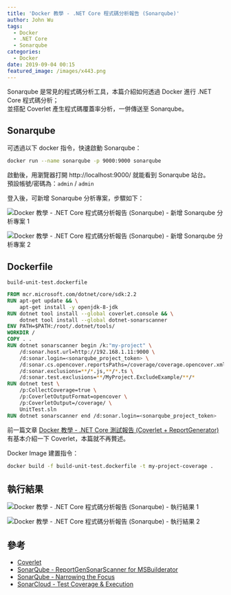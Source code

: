```yaml
---
title: 'Docker 教學 - .NET Core 程式碼分析報告 (Sonarqube)'
author: John Wu
tags:
  - Docker
  - .NET Core
  - Sonarqube
categories:
  - Docker
date: 2019-09-04 00:15
featured_image: /images/x443.png
---
```


Sonarqube 是常見的程式碼分析工具，本篇介紹如何透過 Docker 進行 .NET Core 程式碼分析；  
並搭配 Coverlet 產生程式碼覆蓋率分析，一併傳送至 Sonarqube。  

<!-- more -->

## Sonarqube

可透過以下 docker 指令，快速啟動 Sonarqube：  

```sh
docker run --name sonarqube -p 9000:9000 sonarqube
```

啟動後，用瀏覽器打開 http://localhost:9000/ 就能看到 Sonarqube 站台。  
預設帳號/密碼為：`admin` / `admin`  

登入後，可新增 Sonarqube 分析專案，步驟如下：  

![Docker 教學 - .NET Core 程式碼分析報告 (Sonarqube) - 新增 Sonarqube 分析專案 1](/images/x441.png)  

![Docker 教學 - .NET Core 程式碼分析報告 (Sonarqube) - 新增 Sonarqube 分析專案 2](/images/x442.png)  

## Dockerfile

`build-unit-test.dockerfile`

```Dockerfile
FROM mcr.microsoft.com/dotnet/core/sdk:2.2
RUN apt-get update && \
    apt-get install -y openjdk-8-jdk
RUN dotnet tool install --global coverlet.console && \
    dotnet tool install --global dotnet-sonarscanner
ENV PATH=$PATH:/root/.dotnet/tools/
WORKDIR /
COPY . .
RUN dotnet sonarscanner begin /k:"my-project" \
    /d:sonar.host.url=http://192.168.1.11:9000 \
    /d:sonar.login=<sonarqube_project_token> \
    /d:sonar.cs.opencover.reportsPaths=/coverage/coverage.opencover.xml \
    /d:sonar.exclusions=**/*.js,**/*.ts \
    /d:sonar.test.exclusions=**/MyProject.ExcludeExample/**/*
RUN dotnet test \
    /p:CollectCoverage=true \
    /p:CoverletOutputFormat=opencover \
    /p:CoverletOutput=/coverage/ \
    UnitTest.sln
RUN dotnet sonarscanner end /d:sonar.login=<sonarqube_project_token>
```

前一篇文章 [Docker 教學 - .NET Core 測試報告 (Coverlet + ReportGenerator)](/article/docker-dotnet-coverage-report-generator.html) 有基本介紹一下 Coverlet，本篇就不再贅述。  

Docker Image 建置指令：  

```sh
docker build -f build-unit-test.dockerfile -t my-project-coverage .
```

## 執行結果

![Docker 教學 - .NET Core 程式碼分析報告 (Sonarqube) - 執行結果 1](/images/x443.png)  

![Docker 教學 - .NET Core 程式碼分析報告 (Sonarqube) - 執行結果 2](/images/x444.png)  


## 參考

* [Coverlet](https://github.com/tonerdo/coverlet/)  
* [SonarQube - ReportGenSonarScanner for MSBuilderator](https://docs.sonarqube.org/latest/analysis/scan/sonarscanner-for-msbuild/)  
* [SonarQube - Narrowing the Focus](https://docs.sonarqube.org/latest/project-administration/narrowing-the-focus/)  
* [SonarCloud - Test Coverage & Execution](https://sonarcloud.io/documentation/analysis/coverage/)  
